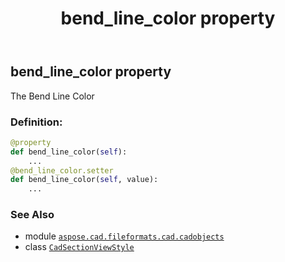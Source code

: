 ﻿---
title: bend_line_color property
second_title: Aspose.CAD for Python via .NET API References
description: 
type: docs
weight: 150
url: /python-net/aspose.cad.fileformats.cad.cadobjects/cadsectionviewstyle/bend_line_color/
is_root: false
---

## bend_line_color property


The Bend Line Color
### Definition:
```python
@property
def bend_line_color(self):
    ...
@bend_line_color.setter
def bend_line_color(self, value):
    ...
```

### See Also
* module [`aspose.cad.fileformats.cad.cadobjects`](../../)
* class [`CadSectionViewStyle`](/cad/python-net/aspose.cad.fileformats.cad.cadobjects/cadsectionviewstyle)
